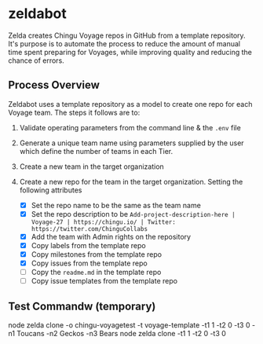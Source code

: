 # zeldabot
Zelda creates Chingu Voyage repos in GitHub from a template repository. It's purpose is
to automate the process to reduce the amount of manual time spent preparing for Voyages,
while improving quality and reducing the chance of errors.

## Process Overview

Zeldabot uses a template repository as a model to create one repo for each Voyage team.
The steps it follows are to:

1. Validate operating parameters from the command line & the `.env` file

2. Generate a unique team name using parameters supplied by the user which define the number of teams in each Tier.

3. Create a new team in the target organization

4. Create a new repo for the team in the target organization. Setting the following attributes
   - [X] Set the repo name to be the same as the team name
   - [X] Set the repo description to be `Add-project-description-here | Voyage-27 | https://chingu.io/ | Twitter: https://twitter.com/ChinguCollabs` 
   - [X] Add the team with Admin rights on the repository
   - [X] Copy labels from the template repo
   - [X] Copy milestones from the template repo
   - [X] Copy issues from the template repo
   - [ ] Copy the `readme.md` in the template repo
   - [ ] Copy issue templates from the template repo
   
## Test Commandw (temporary)
node zelda clone -o chingu-voyagetest -t voyage-template -t1 1 -t2 0 -t3 0 -n1 Toucans -n2 Geckos -n3 Bears
node zelda clone -t1 1 -t2 0 -t3 0 

